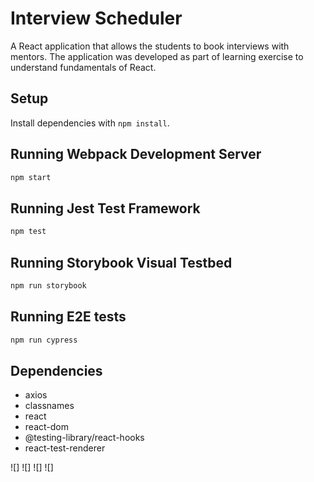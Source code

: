 # Interview Scheduler
A React application that allows the students to book interviews with mentors. The application was developed as part of learning exercise to understand fundamentals of React.



## Setup

Install dependencies with `npm install`.

## Running Webpack Development Server

```sh
npm start
```

## Running Jest Test Framework

```sh
npm test
```

## Running Storybook Visual Testbed

```sh
npm run storybook
```

## Running E2E tests
```sh
npm run cypress
```

## Dependencies

- axios
- classnames
- react
- react-dom
- @testing-library/react-hooks
- react-test-renderer

![]
![]
![]
![]



